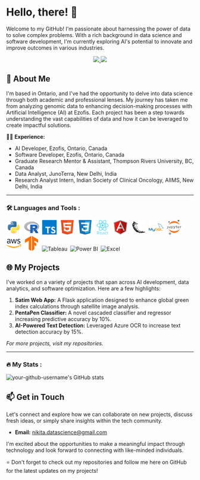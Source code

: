 # Hello, there! 👋

Welcome to my GitHub! I'm passionate about harnessing the power of data to solve complex problems. With a rich background in data science and software development, I'm currently exploring AI's potential to innovate and improve outcomes in various industries.

<p align="center">
  <a href="https://git.io/streak-stats">
    <img src="http://github-readme-streak-stats.herokuapp.com?user=nkofficial-1005&theme=dark&background=000000" height="155" />
  </a>
  <img src="https://github-readme-stats.vercel.app/api/top-langs/?username=nkofficial-1005&layout=compact&theme=vision-friendly-dark" height="155" />
</p>

## 🌟 About Me

I'm based in Ontario, and I've had the opportunity to delve into data science through both academic and professional lenses. My journey has taken me from analyzing genomic data to enhancing decision-making processes with Artificial Intelligence (AI) at Ezofis. Each project has been a step towards understanding the vast capabilities of data and how it can be leveraged to create impactful solutions.

👩‍💼 **Experience:**

- AI Developer, Ezofis, Ontario, Canada
- Software Developer, Ezofis, Ontario, Canada
- Graduate Research Mentor & Assistant, Thompson Rivers University, BC, Canada
- Data Analyst, JunoTerra, New Delhi, India
- Research Analyst Intern, Indian Society of Clinical Oncology, AIIMS, New Delhi, India

---

### :hammer_and_wrench: Languages and Tools :

<div>
  <img src="https://github.com/devicons/devicon/blob/master/icons/python/python-original.svg" title="Python" alt="Python" width="40" height="40"/>&nbsp;
  <img src="https://github.com/devicons/devicon/blob/master/icons/r/r-original.svg" title="R" alt="R" width="40" height="40"/>&nbsp;
  <img src="https://github.com/devicons/devicon/blob/master/icons/typescript/typescript-original.svg" title="TypeScript" alt="TypeScript" width="40" height="40"/>&nbsp;
  <img src="https://github.com/devicons/devicon/blob/master/icons/html5/html5-original.svg" title="HTML5" alt="HTML" width="40" height="40"/>&nbsp;
  <img src="https://github.com/devicons/devicon/blob/master/icons/css3/css3-original.svg" title="CSS3" alt="CSS" width="40" height="40"/>&nbsp;
  <img src="https://github.com/devicons/devicon/blob/master/icons/react/react-original-wordmark.svg" title="React" alt="React" width="40" height="40"/>&nbsp;
  <img src="https://github.com/devicons/devicon/blob/master/icons/angularjs/angularjs-original.svg" title="Angular" alt="Angular" width="40" height="40"/>&nbsp;
  <img src="https://github.com/devicons/devicon/blob/master/icons/flask/flask-original.svg" title="Flask" alt="Flask" width="40" height="40"/>&nbsp;
  <img src="https://github.com/devicons/devicon/blob/master/icons/mysql/mysql-original-wordmark.svg" title="MySQL" alt="MySQL" width="40" height="40"/>&nbsp;
  <img src="https://github.com/devicons/devicon/blob/master/icons/jupyter/jupyter-original-wordmark.svg" title="Jupyter" alt="Jupyter" width="40" height="40"/>&nbsp;
  <img src="https://github.com/devicons/devicon/blob/master/icons/amazonwebservices/amazonwebservices-original-wordmark.svg" title="AWS" alt="AWS" width="40" height="40"/>&nbsp;
  <img src="https://github.com/devicons/devicon/blob/master/icons/tensorflow/tensorflow-original.svg" title="TensorFlow" alt="TensorFlow" width="40" height="40"/>&nbsp;
  <img src="https://cloud.githubusercontent.com/assets/1724406/14420001/cfc72600-ffc9-11e5-8743-9b94ce8af254.png" title="Tableau" alt="Tableau" width="40" height="40"/>&nbsp;
  <img src="https://github.com/microsoft/PowerBI-Icons/blob/main/PNG/Icon-Obsolete2020Black.png" title="Power BI" alt="Power BI" width="40" height="40"/>&nbsp;
  <img src="https://cdn.worldvectorlogo.com/logos/excel-4.svg" title="Excel" alt="Excel" width="40" height="40"/>&nbsp;
  <!--img src="https://cdn.worldvectorlogo.com/logos/cloud.svg" title="Cloud Technologies" alt="Cloud Technologies" width="40" height="40"/>&nbsp; -->
  <!-- For tools or languages without a direct icon, you might use a generic or related icon and explain in the text -->
</div>

## 🌐 My Projects

I've worked on a variety of projects that span across AI development, data analytics, and software optimization. Here are a few highlights:

1. **Satim Web App:** A Flask application designed to enhance global green index calculations through satellite image analysis.
2. **PentaPen Classifier:** A novel cascaded classifier and regressor increasing predictive accuracy by 10%.
3. **AI-Powered Text Detection:** Leveraged Azure OCR to increase text detection accuracy by 15%.

_For more projects, visit my repositories._

---

### :fire: My Stats :
<!-- GitHub Stats -->
![your-github-username's GitHub stats](https://github-readme-stats.vercel.app/api?username=nkofficial-1005&show_icons=true&theme=radical)


## 📫 Get in Touch

Let's connect and explore how we can collaborate on new projects, discuss fresh ideas, or simply share insights within the tech community.

- **Email:** nikita.datascience@gmail.com

I'm excited about the opportunities to make a meaningful impact through technology and look forward to connecting with like-minded individuals.

⭐ Don't forget to check out my repositories and follow me here on GitHub for the latest updates on my projects!

<!--
**nkofficial-1005/nkofficial-1005** is a ✨ _special_ ✨ repository because its `README.md` (this file) appears on your GitHub profile.

Here are some ideas to get you started:

- 🔭 I’m currently working on ...
- 🌱 I’m currently learning ...
- 👯 I’m looking to collaborate on ...
- 🤔 I’m looking for help with ...
- 💬 Ask me about ...
- 📫 How to reach me: ...
- 😄 Pronouns: ...
- ⚡ Fun fact: ...
-->
